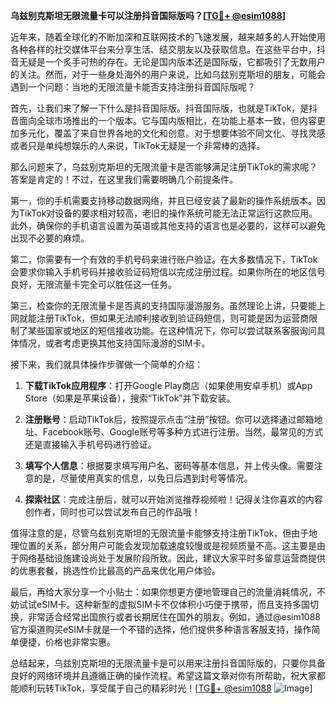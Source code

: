 **乌兹别克斯坦无限流量卡可以注册抖音国际版吗？[[TG💪+ @esim1088](https://t.me/s/esim1088)]**

近年来，随着全球化的不断加深和互联网技术的飞速发展，越来越多的人开始使用各种各样的社交媒体平台来分享生活、结交朋友以及获取信息。在这些平台中，抖音无疑是一个炙手可热的存在。无论是国内版本还是国际版，它都吸引了无数用户的关注。然而，对于一些身处海外的用户来说，比如乌兹别克斯坦的朋友，可能会遇到一个问题：当地的无限流量卡能否支持注册抖音国际版呢？

首先，让我们来了解一下什么是抖音国际版。抖音国际版，也就是TikTok，是抖音面向全球市场推出的一个版本。它与国内版相比，在功能上基本一致，但内容更加多元化，覆盖了来自世界各地的文化和创意。对于想要体验不同文化、寻找灵感或者只是单纯想娱乐的人来说，TikTok无疑是一个非常棒的选择。

那么问题来了，乌兹别克斯坦的无限流量卡是否能够满足注册TikTok的需求呢？答案是肯定的！不过，在这里我们需要明确几个前提条件。

第一，你的手机需要支持移动数据网络，并且已经安装了最新的操作系统版本。因为TikTok对设备的要求相对较高，老旧的操作系统可能无法正常运行这款应用。此外，确保你的手机语言设置为英语或其他支持的语言也是必要的，这样可以避免出现不必要的麻烦。

第二，你需要有一个有效的手机号码来进行账户验证。在大多数情况下，TikTok会要求你输入手机号码并接收验证码短信以完成注册过程。如果你所在的地区信号良好，无限流量卡完全可以胜任这一任务。

第三，检查你的无限流量卡是否真的支持国际漫游服务。虽然理论上讲，只要能上网就能注册TikTok，但如果无法顺利接收到验证码短信，则可能是因为运营商限制了某些国家或地区的短信接收功能。在这种情况下，你可以尝试联系客服询问具体情况，或者考虑更换其他支持国际漫游的SIM卡。

接下来，我们就具体操作步骤做一个简单的介绍：

1. **下载TikTok应用程序**：打开Google Play商店（如果使用安卓手机）或App Store（如果是苹果设备），搜索“TikTok”并下载安装。

2. **注册账号**：启动TikTok后，按照提示点击“注册”按钮。你可以选择通过邮箱地址、Facebook账号、Google账号等多种方式进行注册。当然，最常见的方式还是直接输入手机号码进行验证。

3. **填写个人信息**：根据要求填写用户名、密码等基本信息，并上传头像。需要注意的是，尽量使用真实的信息，以免日后遇到封号等情况。

4. **探索社区**：完成注册后，就可以开始浏览推荐视频啦！记得关注你喜欢的内容创作者，同时也可以尝试发布自己的作品哦！

值得注意的是，尽管乌兹别克斯坦的无限流量卡能够支持注册TikTok，但由于地理位置的关系，部分用户可能会发现加载速度较慢或是视频质量不高。这主要是由于网络基础设施建设尚处于发展阶段所致。因此，建议大家平时多留意运营商提供的优惠套餐，挑选性价比最高的产品来优化用户体验。

最后，再给大家分享一个小贴士：如果你想更方便地管理自己的流量消耗情况，不妨试试eSIM卡。这种新型的虚拟SIM卡不仅体积小巧便于携带，而且支持多国切换，非常适合经常出国旅行或者长期居住在国外的朋友。例如，通过@esim1088官方渠道购买eSIM卡就是一个不错的选择，他们提供多种语言客服支持，操作简单便捷，价格也非常实惠。

总结起来，乌兹别克斯坦的无限流量卡是可以用来注册抖音国际版的，只要你具备良好的网络环境并且遵循正确的操作流程。希望这篇文章对你有所帮助，祝大家都能顺利玩转TikTok，享受属于自己的精彩时光！[[TG💪+ @esim1088](https://t.me/s/esim1088) ![Image](https://i.postimg.cc/4NQfJmqS/Snipaste-2025-05-13-00-14-12.png)]